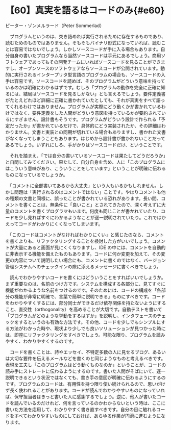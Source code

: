 # 【60】真実を語るはコードのみ{#e60}

<div class="author">ピーター・ゾンメルラード（Peter Sommerlad）</div>

　プログラムというのは、突き詰めれば実行されるために存在するものであり、読むためのものではありません。そもそもバイナリ形式になっていれば、読むことは容易ではないでしょう。しかしソースコードが手に入る場合もあります。自分自身の書いたプログラムなら当然ソースコードは手元にあるでしょう。商用ソフトウェアであってもその開発チームにいればソースコードを見ることができますし、オープンソースのソフトウェアならソースコードが公開されています。動的に実行されるインタープリタ型言語のプログラムの場合も、ソースコードの入手は容易です。ソースコードを読めば、そのプログラムがどういう意味を持っているのかは明確にわかるはずです。むしろ「プログラムの動作を完全に正確に知るには、結局はソースコードを見るしかない」とも言えるでしょう。要件定義書がたとえどれほど詳細に正確に書かれていたとしても、それが真実をすべて語ってくれるわけではありません。プログラムが実際にどう動くかが書かれているわけではなく、要件定義をした人間がどういう意図を持っているかが要約されているにすぎません。設計書もそうです。プログラムがどういう設計で作られる「予定だったか」が書かれているだけで、具体的にどう実装されたか、その詳細はわかりません。文書と実装との同期が切れている場合もありますし、書かれた文書がなくなってしまうこともあります。はじめから設計書が書かれないことだってあるでしょう。いずれにしろ、手がかりはソースコードだけ、ということです。

　それを踏まえ、「では自分の書いているソースコードは果たしてどうだろうか」と自問してみてください。果たして、自分自身を含め、人に「このプログラムにはこういう意味があり、こういうことをしています」ということが明確に伝わるものになっているでしょうか。

　「コメントに全部書いてあるから大丈夫」という人もいるかもしれません。しかし問題は「実行されるのはコメントではない」ことです。やはりコメントも他の種類の文書と同様に、誤ったことが書かれている恐れがあります。長い間、コメントを書くことは、無条件に「良いこと」とされてきたので、深く考えずに大量のコメントを書くプログラマもいます。何度も同じことが書かれていたり、コードを少し見ればすぐにわかるようなことが逐一説明されていたり。これではかえってコードがわかりにくくなってしまいます。

　「このコードはコメントがなければわかりにくい」と感じたのなら、コメントを書くよりも、リファクタリングすることを検討した方がいいでしょう。コメントが大量にあると画面が見にくくなりますし、IDE の中には、コメントを自動的に非表示する機能を備えたものもあります。コードに何か変更を加えて、その変更の内容について説明したい場合にも、コメントに書くのではなく、バージョン管理システムへのチェックインの際に添えるメッセージに書くべきでしょう。

　読んでわかりやすいコードを書くにはどういうことをすればいいでしょうか。まず重要なのは、名前のつけ方です。システムを構成する各部分に、見てすぐに機能がわかるような名前をつけるのです。そのためには、コードの構成を「各部分の機能が非常に明確で、言葉で簡単に説明できる」ものにすべきです。コードをわかりやすくするには、部分同士ができるだけ依存関係を持たないようにすること、直交性（orthogonality）を高めることが大切です。自動テストを書いて「プログラムがどのような挙動をするはずか」を説明し、インタフェースのチェックをするというのも有効な方法です。その他、コードを少しでもシンプルにする方法がわかった時や、現状より少しでも良いソリューションが見つかった時には、即座にリファクタリングをすべきでしょう。可能な限り、プログラムを読みやすく、わかりやすくするのです。

　コードを書くことは、詩やエッセイ、不特定多数の人に見せるブログ、あるいは大切な要件を伝えるメールなどを書くのと同じようなものと考えるべきです。表現を工夫し「このプログラムはどう動くものなのか」ということが、コードの読み手にストレートに伝わるようにするのです。書いた人間がそばにいて、逐一説明できるという状況ではなくても、書き手の意図が明確に伝わるようにするのです。プログラムのコードは、有用性を持つ限り使い続けられるので、思いがけず長く使われることがあります。コードが読んでわかりやすいものになっていれば、保守担当者はきっと書いた人に感謝するでしょう。逆に、他人が書いたコードを読んでいるのだけれど、何を言っているのかわからないという時は、ここに書いた方法を応用して、わかりやすく書き直すべきです。自分の目に触れるコードをすべてわかりやすいものにしておけば、あらゆる作業が円滑に進むようになります。
